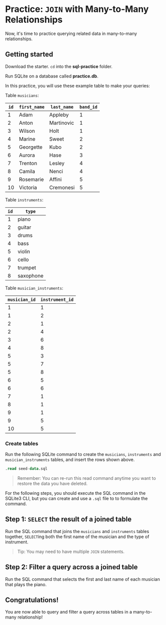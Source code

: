 # Practice: `JOIN` with Many-to-Many Relationships

Now, it's time to practice querying related data in many-to-many relationships.

## Getting started

Download the starter. `cd` into the __sql-practice__ folder.

Run SQLite on a database called __practice.db__.

In this practice, you will use these example table to make your queries:

Table `musicians`:

| `id` | `first_name` | `last_name` | `band_id` |
| ---- | ------------ | ----------- | --------- |
| 1    | Adam         | Appleby     | 1         |
| 2    | Anton        | Martinovic  | 1         |
| 3    | Wilson       | Holt        | 1         |
| 4    | Marine       | Sweet       | 2         |
| 5    | Georgette    | Kubo        | 2         |
| 6    | Aurora       | Hase        | 3         |
| 7    | Trenton      | Lesley      | 4         |
| 8    | Camila       | Nenci       | 4         |
| 9    | Rosemarie    | Affini      | 5         |
| 10   | Victoria     | Cremonesi   | 5         |

Table `instruments`:

| `id` | `type`    |
| ---- | --------- |
| 1    | piano     |
| 2    | guitar    |
| 3    | drums     |
| 4    | bass      |
| 5    | violin    |
| 6    | cello     |
| 7    | trumpet   |
| 8    | saxophone |

Table `musician_instruments`:

| `musician_id` | `instrument_id` |
| ------------- | --------------- |
| 1             | 1               |
| 1             | 2               |
| 2             | 1               |
| 2             | 4               |
| 3             | 6               |
| 4             | 8               |
| 5             | 3               |
| 5             | 7               |
| 5             | 8               |
| 6             | 5               |
| 6             | 6               |
| 7             | 1               |
| 8             | 1               |
| 9             | 1               |
| 9             | 5               |
| 10            | 5               |

### Create tables

Run the following SQLite command to create the `musicians`, `instruments` and 
`musician_instruments` tables, and insert the rows shown above.

```sql
.read seed-data.sql
```

> Remember: You can re-run this read command anytime you want to restore the 
> data you have deleted.

For the following steps, you should execute the SQL command in the SQLite3 CLI,
but you can create and use a `.sql` file to to formulate the command.

## Step 1: `SELECT` the result of a joined table

Run the SQL command that joins the `musicians` and `instruments` tables together, 
`SELECT`ing both the first name of the musician and the type of instrument.

> Tip: You may need to have multiple `JOIN` statements.

## Step 2: Filter a query across a joined table

Run the SQL command that selects the first and last name of each musician that 
plays the piano.

## Congratulations!

You are now able to query and filter a query across tables in a many-to-many 
relationship!